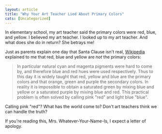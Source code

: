 ```yaml
---
layout: article
title: "Why Your Art Teacher Lied About Primary Colors"
cats: [Uncategorized]
---
```

In elementary school, my art teacher said the primary colors were red, blue, and yellow. I believed my art teacher. I looked up to my art teacher. And what does she do in return? She betrays me!

Just as parents explain one day that Santa Clause isn't real, <a href="http://en.wikipedia.org/wiki/Secondary_color" title="Secondary Color">Wikipedia</a> explained to me that red, blue and yellow are <em>not</em> the primary colors:

<blockquote>In particular natural cyan and magenta pigments were hard to come by, and therefore blue and red hues were used respectively. Thus to this day it is widely taught that red, yellow and blue are the primary colors and that orange, green and purple the secondary colors. In reality it is impossible to obtain a saturated green by mixing blue and yellow or a saturated purple by mixing blue and red. This practical problem is often solved by calling pink "red" and light blue "blue".</blockquote>

Calling pink "red"? What has the world come to? Don't art teachers think we can handle the truth?

If you're reading this, Mrs. Whatever-Your-Name-Is, I expect a letter of apology.
